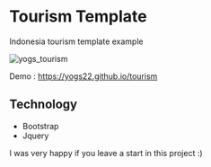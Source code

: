 # Tourism Template
Indonesia tourism template example

![yogs_tourism](https://user-images.githubusercontent.com/25165999/56662279-d470c580-66cd-11e9-8154-55c05fb9e568.png)

Demo : https://yogs22.github.io/tourism

## Technology
*  Bootstrap
*  Jquery

I was very happy if you leave a start in this project :)
